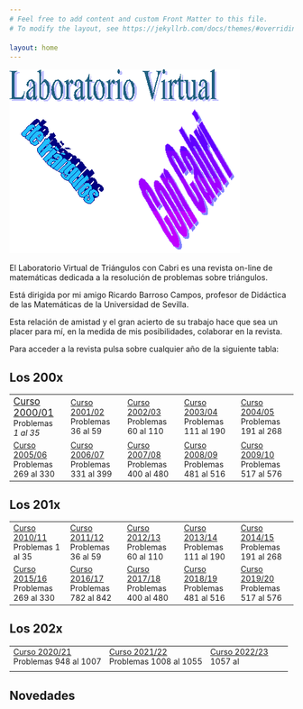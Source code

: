 ```yaml
---
# Feel free to add content and custom Front Matter to this file.
# To modify the layout, see https://jekyllrb.com/docs/themes/#overriding-theme-defaults

layout: home
---
```


![Logo de Tríángulos Cabri](logoTcabri.gif)


  El Laboratorio Virtual de Triángulos con Cabri es una revista on-line de matemáticas dedicada a la resolución de problemas sobre triángulos.

  Está dirigida por mi amigo Ricardo Barroso Campos, profesor de Didáctica de las Matemáticas de la Universidad de Sevilla.

  Esta relación de amistad y el gran acierto de su trabajo hace que sea un placer para mí, en la medida de mis posibilidades, colaborar en la revista. 

  Para acceder a la revista pulsa sobre cualquier año de la siguiente tabla:

## Los 200x
<table>
  <tr>
    <td><big><a href="https://trianguloscabri.github.io/curso20002001/index.htm">Curso 2000/01</a></big><br>Problemas<br><em> 1 al 35 </em></td>
    <td><a href="#">Curso 2001/02</a><br>Problemas 36 al 59</td>
    <td><a href="#">Curso 2002/03</a><br>Problemas 60 al 110</td>
    <td><a href="#">Curso 2003/04</a><br>Problemas 111 al 190</td>
    <td><a href="#">Curso 2004/05</a><br>Problemas 191 al 268</td>
  </tr>
    <tr>
    <td><a href="#">Curso 2005/06</a><br>Problemas 269 al 330</td>
    <td><a href="#">Curso 2006/07</a><br>Problemas 331 al 399</td>
    <td><a href="#">Curso 2007/08</a><br>Problemas 400 al 480</td>
    <td><a href="#">Curso 2008/09</a><br>Problemas 481 al 516</td>
    <td><a href="#">Curso 2009/10</a><br>Problemas 517 al 576</td>
  </tr>
</table>

## Los 201x
<table>
  <tr>
    <td><a href="#">Curso 2010/11</a><br>Problemas 1 al 35</td>
    <td><a href="#">Curso 2011/12</a><br>Problemas 36 al 59</td>
    <td><a href="#">Curso 2012/13</a><br>Problemas 60 al 110</td>
    <td><a href="#">Curso 2013/14</a><br>Problemas 111 al 190</td>
    <td><a href="#">Curso 2014/15</a><br>Problemas 191 al 268</td>
  </tr>
    <tr>
    <td><a href="#">Curso 2015/16</a><br>Problemas 269 al 330</td>
    <td><a href="https://trianguloscabri.github.io/curso20162017/index.htm">Curso 2016/17</a><br>Problemas 782 al 842</td>
    <td><a href="#">Curso 2017/18</a><br>Problemas 400 al 480</td>
    <td><a href="#">Curso 2018/19</a><br>Problemas 481 al 516</td>
    <td><a href="#">Curso 2019/20</a><br>Problemas 517 al 576</td>
  </tr>
</table>

## Los 202x
<table>
  <tr>
    <td><a href="#">Curso 2020/21</a><br>Problemas 948 al 1007</td>
    <td><a href="#">Curso 2021/22</a><br>Problemas 1008 al 1055</td>
    <td><a href="#">Curso 2022/23</a><br>1057 al </td>
    <td></td>
    <td></td>
  </tr>
    <tr>
    <td></td>
    <td></td>
    <td></td>
    <td></td>
    <td></td>
  </tr>
</table>


## Novedades
